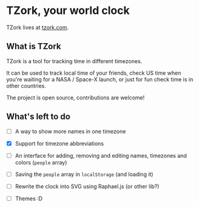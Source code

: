 # TZork, your world clock

TZork lives at [tzork.com](http://tzork.com).

## What is TZork

TZork is a tool for tracking time in different timezones.

It can be used to track local time of your friends, check US time when you're
waiting for a NASA / Space-X launch, or just for fun check time is in other countries.

The project is open source, contributions are welcome!

## What's left to do

- [ ] A way to show more names in one timezone
- [x] Support for timezone abbreviations
- [ ] An interface for adding, removing and editing names, timezones and colors (`people` array)
- [ ] Saving the `people` array in `localStorage` (and loading it)
- [ ] Rewrite the clock into SVG using Raphael.js (or other lib?)
- [ ] Themes :D




